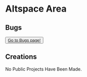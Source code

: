<h1>Altspace Area</h1>
<h2>Bugs</h2>
<button><a href="bugs">Go to Bugs page!</a></button>
<h2>Creations</h2>
<p>No Public Projects Have Been Made.</p>